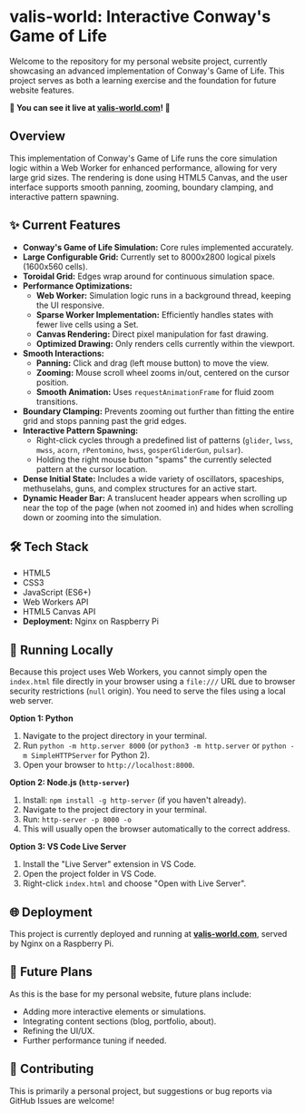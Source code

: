 # valis-world: Interactive Conway's Game of Life

Welcome to the repository for my personal website project, currently showcasing an advanced implementation of Conway's Game of Life. This project serves as both a learning exercise and the foundation for future website features.

**🚀 You can see it live at [valis-world.com](http://valis-world.com)! 🚀**

## Overview

This implementation of Conway's Game of Life runs the core simulation logic within a Web Worker for enhanced performance, allowing for very large grid sizes. The rendering is done using HTML5 Canvas, and the user interface supports smooth panning, zooming, boundary clamping, and interactive pattern spawning.

## ✨ Current Features

*   **Conway's Game of Life Simulation:** Core rules implemented accurately.
*   **Large Configurable Grid:** Currently set to 8000x2800 logical pixels (1600x560 cells).
*   **Toroidal Grid:** Edges wrap around for continuous simulation space.
*   **Performance Optimizations:**
    *   **Web Worker:** Simulation logic runs in a background thread, keeping the UI responsive.
    *   **Sparse Worker Implementation:** Efficiently handles states with fewer live cells using a Set.
    *   **Canvas Rendering:** Direct pixel manipulation for fast drawing.
    *   **Optimized Drawing:** Only renders cells currently within the viewport.
*   **Smooth Interactions:**
    *   **Panning:** Click and drag (left mouse button) to move the view.
    *   **Zooming:** Mouse scroll wheel zooms in/out, centered on the cursor position.
    *   **Smooth Animation:** Uses `requestAnimationFrame` for fluid zoom transitions.
*   **Boundary Clamping:** Prevents zooming out further than fitting the entire grid and stops panning past the grid edges.
*   **Interactive Pattern Spawning:**
    *   Right-click cycles through a predefined list of patterns (`glider`, `lwss`, `mwss`, `acorn`, `rPentomino`, `hwss`, `gosperGliderGun`, `pulsar`).
    *   Holding the right mouse button "spams" the currently selected pattern at the cursor location.
*   **Dense Initial State:** Includes a wide variety of oscillators, spaceships, methuselahs, guns, and complex structures for an active start.
*   **Dynamic Header Bar:** A translucent header appears when scrolling up near the top of the page (when not zoomed in) and hides when scrolling down or zooming into the simulation.

## 🛠️ Tech Stack

*   HTML5
*   CSS3
*   JavaScript (ES6+)
*   Web Workers API
*   HTML5 Canvas API
*   **Deployment:** Nginx on Raspberry Pi

## 🚀 Running Locally

Because this project uses Web Workers, you cannot simply open the `index.html` file directly in your browser using a `file:///` URL due to browser security restrictions (`null` origin). You need to serve the files using a local web server.

**Option 1: Python**

1.  Navigate to the project directory in your terminal.
2.  Run `python -m http.server 8000` (or `python3 -m http.server` or `python -m SimpleHTTPServer` for Python 2).
3.  Open your browser to `http://localhost:8000`.

**Option 2: Node.js (`http-server`)**

1.  Install: `npm install -g http-server` (if you haven't already).
2.  Navigate to the project directory in your terminal.
3.  Run: `http-server -p 8000 -o`
4.  This will usually open the browser automatically to the correct address.

**Option 3: VS Code Live Server**

1.  Install the "Live Server" extension in VS Code.
2.  Open the project folder in VS Code.
3.  Right-click `index.html` and choose "Open with Live Server".

## 🌐 Deployment

This project is currently deployed and running at **[valis-world.com](http://valis-world.com)**, served by Nginx on a Raspberry Pi.

## 🔮 Future Plans

As this is the base for my personal website, future plans include:

*   Adding more interactive elements or simulations.
*   Integrating content sections (blog, portfolio, about).
*   Refining the UI/UX.
*   Further performance tuning if needed.

## 🤝 Contributing

This is primarily a personal project, but suggestions or bug reports via GitHub Issues are welcome!
